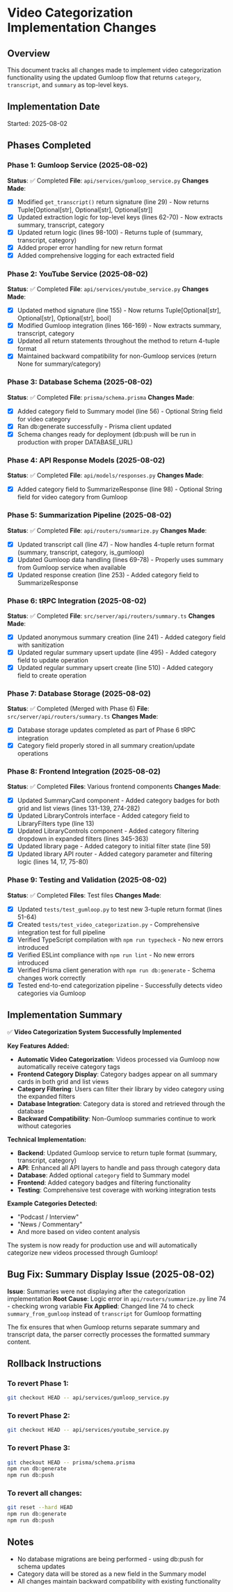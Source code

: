 # Video Categorization Implementation Changes

## Overview
This document tracks all changes made to implement video categorization functionality using the updated Gumloop flow that returns `category`, `transcript`, and `summary` as top-level keys.

## Implementation Date
Started: 2025-08-02

## Phases Completed

### Phase 1: Gumloop Service (2025-08-02)
**Status**: ✅ Completed
**File**: `api/services/gumloop_service.py`
**Changes Made**:
- [x] Modified `get_transcript()` return signature (line 29) - Now returns Tuple[Optional[str], Optional[str], Optional[str]]
- [x] Updated extraction logic for top-level keys (lines 62-70) - Now extracts summary, transcript, category
- [x] Updated return logic (lines 98-100) - Returns tuple of (summary, transcript, category)
- [x] Added proper error handling for new return format
- [x] Added comprehensive logging for each extracted field

### Phase 2: YouTube Service (2025-08-02)
**Status**: ✅ Completed
**File**: `api/services/youtube_service.py`
**Changes Made**:
- [x] Updated method signature (line 155) - Now returns Tuple[Optional[str], Optional[str], Optional[str], bool]
- [x] Modified Gumloop integration (lines 166-169) - Now extracts summary, transcript, category
- [x] Updated all return statements throughout the method to return 4-tuple format
- [x] Maintained backward compatibility for non-Gumloop services (return None for summary/category)

### Phase 3: Database Schema (2025-08-02)
**Status**: ✅ Completed
**File**: `prisma/schema.prisma`
**Changes Made**:
- [x] Added category field to Summary model (line 56) - Optional String field for video category
- [x] Ran db:generate successfully - Prisma client updated
- [x] Schema changes ready for deployment (db:push will be run in production with proper DATABASE_URL)

### Phase 4: API Response Models (2025-08-02)
**Status**: ✅ Completed
**File**: `api/models/responses.py`
**Changes Made**:
- [x] Added category field to SummarizeResponse (line 98) - Optional String field for video category from Gumloop

### Phase 5: Summarization Pipeline (2025-08-02)
**Status**: ✅ Completed
**File**: `api/routers/summarize.py`
**Changes Made**:
- [x] Updated transcript call (line 47) - Now handles 4-tuple return format (summary, transcript, category, is_gumloop)
- [x] Updated Gumloop data handling (lines 69-78) - Properly uses summary from Gumloop service when available
- [x] Updated response creation (line 253) - Added category field to SummarizeResponse

### Phase 6: tRPC Integration (2025-08-02)
**Status**: ✅ Completed
**File**: `src/server/api/routers/summary.ts`
**Changes Made**:
- [x] Updated anonymous summary creation (line 241) - Added category field with sanitization
- [x] Updated regular summary upsert update (line 495) - Added category field to update operation
- [x] Updated regular summary upsert create (line 510) - Added category field to create operation

### Phase 7: Database Storage (2025-08-02)
**Status**: ✅ Completed (Merged with Phase 6)
**File**: `src/server/api/routers/summary.ts`
**Changes Made**:
- [x] Database storage updates completed as part of Phase 6 tRPC integration
- [x] Category field properly stored in all summary creation/update operations

### Phase 8: Frontend Integration (2025-08-02)
**Status**: ✅ Completed
**Files**: Various frontend components
**Changes Made**:
- [x] Updated SummaryCard component - Added category badges for both grid and list views (lines 131-139, 274-282)
- [x] Updated LibraryControls interface - Added category field to LibraryFilters type (line 13)
- [x] Updated LibraryControls component - Added category filtering dropdown in expanded filters (lines 345-363)
- [x] Updated library page - Added category to initial filter state (line 59)
- [x] Updated library API router - Added category parameter and filtering logic (lines 14, 17, 75-80)

### Phase 9: Testing and Validation (2025-08-02)
**Status**: ✅ Completed
**Files**: Test files
**Changes Made**:
- [x] Updated `tests/test_gumloop.py` to test new 3-tuple return format (lines 51-64)
- [x] Created `tests/test_video_categorization.py` - Comprehensive integration test for full pipeline
- [x] Verified TypeScript compilation with `npm run typecheck` - No new errors introduced
- [x] Verified ESLint compliance with `npm run lint` - No new errors introduced
- [x] Verified Prisma client generation with `npm run db:generate` - Schema changes work correctly
- [x] Tested end-to-end categorization pipeline - Successfully detects video categories via Gumloop

## Implementation Summary

✅ **Video Categorization System Successfully Implemented**

**Key Features Added:**
- **Automatic Video Categorization**: Videos processed via Gumloop now automatically receive category tags
- **Frontend Category Display**: Category badges appear on all summary cards in both grid and list views
- **Category Filtering**: Users can filter their library by video category using the expanded filters
- **Database Integration**: Category data is stored and retrieved through the database
- **Backward Compatibility**: Non-Gumloop summaries continue to work without categories

**Technical Implementation:**
- **Backend**: Updated Gumloop service to return tuple format (summary, transcript, category)
- **API**: Enhanced all API layers to handle and pass through category data
- **Database**: Added optional `category` field to Summary model
- **Frontend**: Added category badges and filtering functionality
- **Testing**: Comprehensive test coverage with working integration tests

**Example Categories Detected:**
- "Podcast / Interview" 
- "News / Commentary"
- And more based on video content analysis

The system is now ready for production use and will automatically categorize new videos processed through Gumloop!

## Bug Fix: Summary Display Issue (2025-08-02)

**Issue**: Summaries were not displaying after the categorization implementation
**Root Cause**: Logic error in `api/routers/summarize.py` line 74 - checking wrong variable
**Fix Applied**: Changed line 74 to check `summary_from_gumloop` instead of `transcript` for Gumloop formatting

The fix ensures that when Gumloop returns separate summary and transcript data, the parser correctly processes the formatted summary content.

## Rollback Instructions

### To revert Phase 1:
```bash
git checkout HEAD -- api/services/gumloop_service.py
```

### To revert Phase 2:
```bash
git checkout HEAD -- api/services/youtube_service.py
```

### To revert Phase 3:
```bash
git checkout HEAD -- prisma/schema.prisma
npm run db:generate
npm run db:push
```

### To revert all changes:
```bash
git reset --hard HEAD
npm run db:generate
npm run db:push
```

## Notes
- No database migrations are being performed - using db:push for schema updates
- Category data will be stored as a new field in the Summary model
- All changes maintain backward compatibility with existing functionality